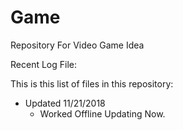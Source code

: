 # Game
Repository For Video Game Idea

Recent Log File: 

This is this list of files in this repository:
- Updated 11/21/2018
	- Worked Offline Updating Now.

